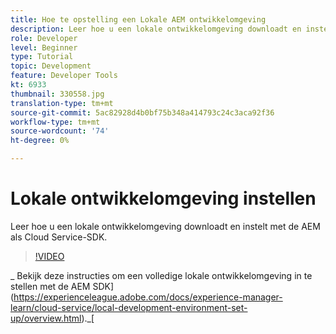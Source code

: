 ```yaml
---
title: Hoe te opstelling een Lokale AEM ontwikkelomgeving
description: Leer hoe u een lokale ontwikkelomgeving downloadt en instelt met de AEM als Cloud Service-SDK.
role: Developer
level: Beginner
type: Tutorial
topic: Development
feature: Developer Tools
kt: 6933
thumbnail: 330558.jpg
translation-type: tm+mt
source-git-commit: 5ac82928d4b0bf75b348a414793c24c3aca92f36
workflow-type: tm+mt
source-wordcount: '74'
ht-degree: 0%

---
```



# Lokale ontwikkelomgeving instellen

Leer hoe u een lokale ontwikkelomgeving downloadt en instelt met de AEM als Cloud Service-SDK.

>[!VIDEO](https://video.tv.adobe.com/v/330558/?quality=12&learn=on)

_ Bekijk deze instructies om een volledige lokale ontwikkelomgeving in te stellen met de AEM SDK](https://experienceleague.adobe.com/docs/experience-manager-learn/cloud-service/local-development-environment-set-up/overview.html)._[
